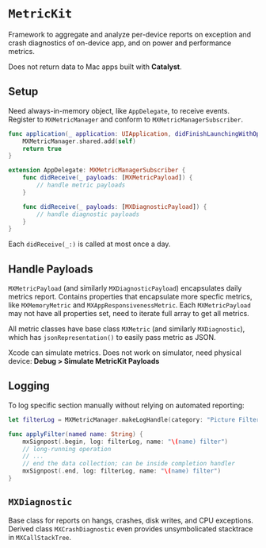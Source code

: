 # `MetricKit`

Framework to aggregate and analyze per-device reports on exception and crash diagnostics of on-device app, and on power and performance metrics.

Does not return data to Mac apps built with **Catalyst**.

## Setup

Need always-in-memory object, like `AppDelegate`, to receive events. Register to `MXMetricManager` and conform to `MXMetricManagerSubscriber`.

```swift
func application(_ application: UIApplication, didFinishLaunchingWithOptions launchOptions: [UIApplication.LaunchOptionsKey: Any]?) -> Bool {
    MXMetricManager.shared.add(self)
    return true
}

extension AppDelegate: MXMetricManagerSubscriber {
    func didReceive(_ payloads: [MXMetricPayload]) {
        // handle metric payloads
    }

    func didReceive(_ payloads: [MXDiagnosticPayload]) {
        // handle diagnostic payloads
    }
}
```

Each `didReceive(_:)` is called at most once a day.

## Handle Payloads

`MXMetricPayload` (and similarly `MXDiagnosticPayload`) encapsulates daily metrics report. Contains properties that encapsulate more specfic metrics, like `MXMemoryMetric` and `MXAppResponsivenessMetric`. Each `MXMetricPayload` may not have all properties set, need to iterate full array to get all metrics.

All metric classes have base class `MXMetric` (and similarly `MXDiagnostic`), which has `jsonRepresentation()` to easily pass metric as JSON.

Xcode can simulate metrics. Does not work on simulator, need physical device: **Debug > Simulate MetricKit Payloads**

## Logging

To log specific section manually without relying on automated reporting:

```swift
let filterLog = MXMetricManager.makeLogHandle(category: "Picture Filter")

func applyFilter(named name: String) {
    mxSignpost(.begin, log: filterLog, name: "\(name) filter")
    // long-running operation
    // ...
    // end the data collection; can be inside completion handler
    mxSignpost(.end, log: filterLog, name: "\(name) filter")
}
```

## `MXDiagnostic`

Base class for reports on hangs, crashes, disk writes, and CPU exceptions. Derived class `MXCrashDiagnostic` even provides unsymbolicated stacktrace in `MXCallStackTree`.

